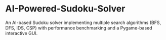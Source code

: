 # AI-Powered-Sudoku-Solver
An AI-based Sudoku solver implementing multiple search algorithms (BFS, DFS, IDS, CSP) with performance benchmarking and a Pygame-based interactive GUI.
